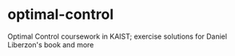 # optimal-control
Optimal Control coursework in KAIST; exercise solutions for Daniel Liberzon's book and more
